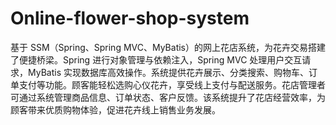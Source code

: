 # Online-flower-shop-system
基于 SSM（Spring、Spring MVC、MyBatis）的网上花店系统，为花卉交易搭建了便捷桥梁。Spring 进行对象管理与依赖注入，Spring MVC 处理用户交互请求，MyBatis 实现数据库高效操作。系统提供花卉展示、分类搜索、购物车、订单支付等功能。顾客能轻松选购心仪花卉，享受线上支付与配送服务。花店管理者可通过系统管理商品信息、订单状态、客户反馈。该系统提升了花店经营效率，为顾客带来优质购物体验，促进花卉线上销售业务发展。 
